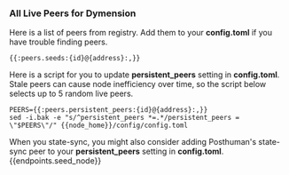 ### All Live Peers for Dymension

Here is a list of peers from registry. Add them to your **config.toml** if you have trouble finding peers.

```
{{:peers.seeds:{id}@{address}:,}}
```

Here is a script for you to update **persistent_peers** setting in **config.toml**. Stale peers can cause node inefficiency over time, so the script below selects up to 5 random live peers.

```
PEERS={{:peers.persistent_peers:{id}@{address}:,}}
sed -i.bak -e "s/^persistent_peers *=.*/persistent_peers = \"$PEERS\"/" {{node_home}}/config/config.toml
```

When you state-sync, you might also consider adding Posthuman's state-sync peer to your **persistent_peers** setting in **config.toml**.
{{endpoints.seed_node}}
